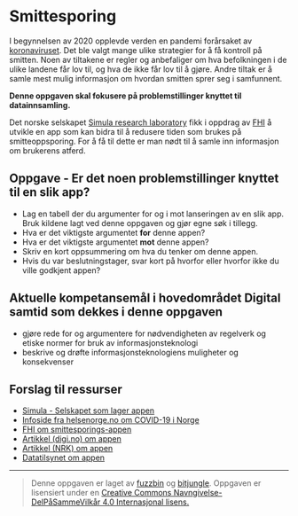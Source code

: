 # Smittesporing

I begynnelsen av 2020 opplevde verden en pandemi forårsaket av [koronaviruset](https://www.datatilsynet.no/aktuelt/aktuelle-nyheter-2020/ny-sporings-app-for-a-hindre-koronasmitte/). Det ble valgt mange ulike strategier for å få kontroll på smitten. Noen av tiltakene er regler og anbefaliger om hva befolkningen i de ulike landene får lov til, og hva de ikke får lov til å gjøre. Andre tiltak er å samle mest mulig informasjon om hvordan smitten sprer seg i samfunnent. 

**Denne oppgaven skal fokusere på problemstillinger knyttet til datainnsamling.**

Det norske selskapet [Simula research laboratory](https://www.simula.no/news/digital-contact-tracing-qa) fikk i oppdrag av [FHI](https://www.fhi.no/nyheter/2020/utvikler-app-for-smitteoppsporing/) å utvikle en app som kan bidra til å redusere tiden som brukes på smitteoppsporing. For å få til dette er man nødt til å samle inn informasjon om brukerens atferd.

## Oppgave - Er det noen problemstillinger knyttet til en slik app?

* Lag en tabell der du argumenter for og i mot lanseringen av en slik app. Bruk kildene lagt ved denne oppgaven og gjør egne søk i tillegg.
* Hva er det viktigste argumentet **for** denne appen?
* Hva er det viktigste argumentet **mot** denne appen?
* Skriv en kort oppsummering om hva du tenker om denne appen.
* Hvis du var beslutningstager, svar kort på hvorfor eller hvorfor ikke du ville godkjent appen?


## Aktuelle kompetansemål i hovedområdet Digital samtid som dekkes i denne oppgaven

 * gjøre rede for og argumentere for nødvendigheten av regelverk og etiske normer for bruk av informasjonsteknologi
 * beskrive og drøfte informasjonsteknologiens muligheter og konsekvenser


## Forslag til ressurser
 
* [Simula - Selskapet som lager appen](https://simula.no)
* [Infoside fra helsenorge.no om COVID-19 i Norge](https://helsenorge.no/koronavirus/fakta-og-handtering-i-norge)
* [FHI om smittesporings-appen](https://www.fhi.no/nyheter/2020/utvikler-app-for-smitteoppsporing/)
* [Artikkel (digi.no) om appen](https://www.digi.no/artikler/ekspertgruppe-skal-ga-gjennom-kildekoden-i-ny-app-for-smittesporing/489653)
* [Artikkel (NRK) om appen](https://www.nrk.no/norge/fhi-appen-smittestopp-gjennomgas-na-av-sikkerhetseksperter-1.14977918)
* [Datatilsynet om appen](https://www.datatilsynet.no/aktuelt/aktuelle-nyheter-2020/ny-sporings-app-for-a-hindre-koronasmitte/)


---

>Denne oppgaven er laget av [fuzzbin](https://github.com/fuzzbin) og [bitjungle](https://github.com/bitjungle).
>Oppgaven er lisensiert under en
>[Creative Commons Navngivelse-DelPåSammeVilkår 4.0 Internasjonal lisens.
](http://creativecommons.org/licenses/by-sa/4.0/)
